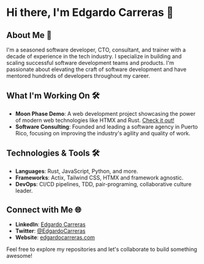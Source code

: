 # Hi there, I'm Edgardo Carreras 👋

## About Me 🚀

I'm a seasoned software developer, CTO, consultant, and trainer with a decade of experience in the tech industry. I specialize in building and scaling successful software development teams and products. I'm passionate about elevating the craft of software development and have mentored hundreds of developers throughout my career.

## What I'm Working On 🛠️

- **Moon Phase Demo**: A web development project showcasing the power of modern web technologies like HTMX and Rust. [Check it out!](https://github.com/donedgardo/moon_phase_demo)
- **Software Consulting**: Founded and leading a software agency in Puerto Rico, focusing on improving the industry's agility and quality of work.

## Technologies & Tools 🛠️

- **Languages**: Rust, JavaScript, Python, and more.
- **Frameworks**: Actix, Tailwind CSS, HTMX and framework agnostic.
- **DevOps**: CI/CD pipelines, TDD, pair-programing, collaborative culture leader.

## Connect with Me 🌐

- **LinkedIn**: [Edgardo Carreras](https://www.linkedin.com/in/edgardocarreras/)
- **Twitter**: [@EdgardoCarreras](https://twitter.com/EdgardoCarreras)
- **Website**: [edgardocarreras.com](https://edgardocarreras.com)

Feel free to explore my repositories and let's collaborate to build something awesome!
